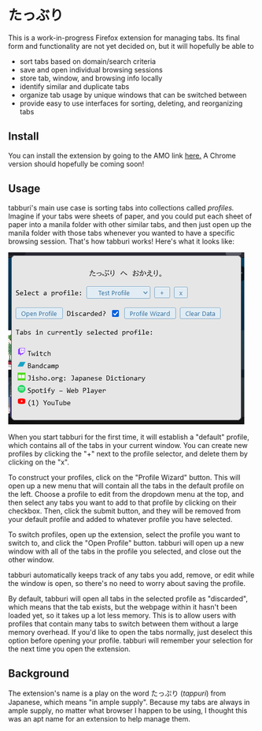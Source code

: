 # たっぶり

This is a work-in-progress Firefox extension for managing tabs. Its final form and functionality are not yet decided on, but it will hopefully be able to

* sort tabs based on domain/search criteria
* save and open individual browsing sessions
* store tab, window, and browsing info locally
* identify similar and duplicate tabs
* organize tab usage by unique windows that can be switched between
* provide easy to use interfaces for sorting, deleting, and reorganizing tabs

## Install

You can install the extension by going to the AMO link [here.](https://addons.mozilla.org/en-US/firefox/addon/tabburi/) A Chrome version should hopefully be coming soon!

## Usage

tabburi's main use case is sorting tabs into collections called *profiles.* Imagine if your tabs were sheets of paper, and you could put each sheet of paper into a manila folder with other similar tabs, and then just open up the manila folder with those tabs whenever you wanted to have a specific browsing session. That's how tabburi works! Here's what it looks like:

![Extension screenshot](assets/ss.png "Screenshot")

When you start tabburi for the first time, it will establish a "default" profile, which contains all of the tabs in your current window. You can create new profiles by clicking the "+" next to the profile selector, and delete them by clicking on the "x".

To construct your profiles, click on the "Profile Wizard" button. This will open up a new menu that will contain all the tabs in the default profile on the left. Choose a profile to edit from the dropdown menu at the top, and then select any tabs you want to add to that profile by clicking on their checkbox. Then, click the submit button, and they will be removed from your default profile and added to whatever profile you have selected.

To switch profiles, open up the extension, select the profile you want to switch to, and click the "Open Profile" button. tabburi will open up a new window with all of the tabs in the profile you selected, and close out the other window.

tabburi automatically keeps track of any tabs you add, remove, or edit while the window is open, so there's no need to worry about saving the profile.

By default, tabburi will open all tabs in the selected profile as "discarded", which means that the tab exists, but the webpage within it hasn't been loaded yet, so it takes up a lot less memory. This is to allow users with profiles that contain many tabs to switch between them without a large memory overhead. If you'd like to open the tabs normally, just deselect this option before opening your profile. tabburi will remember your selection for the next time you open the extension.

## Background

The extension's name is a play on the word たっぷり (*tappuri*) from Japanese, which means "in ample supply". Because my tabs are always in ample supply, no matter what browser I happen to be using, I thought this was an apt name for an extension to help manage them.
